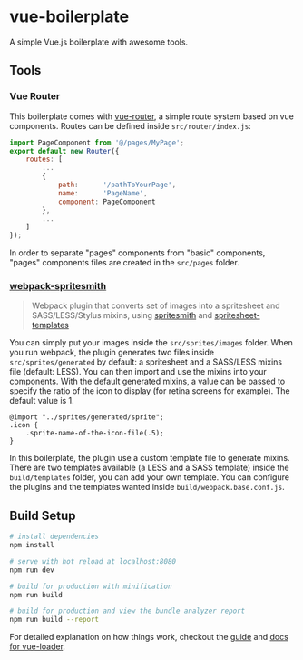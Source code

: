 # vue-boilerplate

A simple Vue.js boilerplate with awesome tools.

## Tools

### Vue Router
This boilerplate comes with [vue-router](https://router.vuejs.org/), a simple route system based on vue components. Routes can be defined inside `src/router/index.js`:
```javascript
import PageComponent from '@/pages/MyPage';
export default new Router({
    routes: [
        ...
        {
            path:      '/pathToYourPage',
            name:      'PageName',
            component: PageComponent
        },
        ...
    ]
});
```
In order to separate "pages" components from "basic" components, "pages" components files are created in the `src/pages` folder.


### [webpack-spritesmith](https://www.npmjs.com/package/webpack-spritesmith) 
> Webpack plugin that converts set of images into a spritesheet and SASS/LESS/Stylus mixins, using [spritesmith](https://github.com/Ensighten/spritesmith) and [spritesheet-templates](https://github.com/twolfson/spritesheet-templates)

You can simply put your images inside the `src/sprites/images` folder. 
When you run webpack, the plugin generates two files inside `src/sprites/generated` by default: a spritesheet and a SASS/LESS mixins file (default: LESS). 
You can then import and use the mixins into your components.
With the default generated mixins, a value can be passed to specify the ratio of the icon to display (for retina screens for example). The default value is 1.
```less
@import "../sprites/generated/sprite";
.icon {
	.sprite-name-of-the-icon-file(.5);
}
```  
In this boilerplate, the plugin use a custom template file to generate mixins. 
There are two templates available (a LESS and a SASS template) inside the `build/templates` folder, you can add your own template.
You can configure the plugins and the templates wanted inside `build/webpack.base.conf.js`. 

## Build Setup

``` bash
# install dependencies
npm install

# serve with hot reload at localhost:8080
npm run dev

# build for production with minification
npm run build

# build for production and view the bundle analyzer report
npm run build --report
```

For detailed explanation on how things work, checkout the [guide](http://vuejs-templates.github.io/webpack/) and [docs for vue-loader](http://vuejs.github.io/vue-loader).
